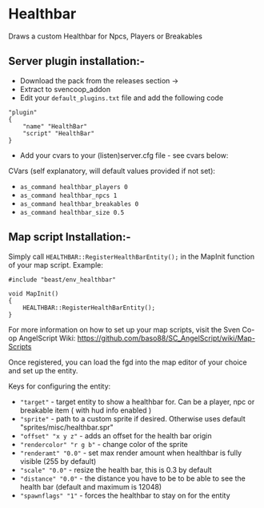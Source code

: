 # Healthbar
Draws a custom Healthbar for Npcs, Players or Breakables

## Server plugin installation:- 
- Download the pack from the releases section ->
- Extract to svencoop_addon
- Edit your `default_plugins.txt` file and add the following code
```
"plugin"
{
	"name" "HealthBar"
	"script" "HealthBar"
}
```

- Add your cvars to your (listen)server.cfg file - see cvars below:

CVars (self explanatory, will default values provided if not set):

* `as_command healthbar_players 0`
* `as_command healthbar_npcs 1`
* `as_command healthbar_breakables 0`
* `as_command healthbar_size 0.5`


## Map script Installation:-

Simply call `HEALTHBAR::RegisterHealthBarEntity();` in the MapInit function of your map script. Example:

```
#include "beast/env_healthbar"

void MapInit()
{
	HEALTHBAR::RegisterHealthBarEntity();
}
```
For more information on how to set up your map scripts, visit the Sven Co-op AngelScript Wiki:
https://github.com/baso88/SC_AngelScript/wiki/Map-Scripts

Once registered, you can load the fgd into the map editor of your choice and set up the entity.

Keys for configuring the entity:
* `"target"`              - target entity to show a healthbar for. Can be a player, npc or breakable item ( with hud info enabled )
* `"sprite"`              - path to a custom sprite if desired. Otherwise uses default "sprites/misc/healthbar.spr"
* `"offset" "x y z"`      - adds an offset for the health bar origin
* `"rendercolor" "r g b"` - change color of the sprite
* `"renderamt" "0.0"`     - set max render amount when healthbar is fully visible (255 by default)
* `"scale" "0.0"`         - resize the health bar, this is 0.3 by default
* `"distance" "0.0"`      - the distance you have to be to be able to see the health bar (default and maximum is 12048)
* `"spawnflags" "1"`      - forces the healthbar to stay on for the entity
